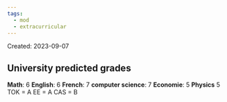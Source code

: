 ```yaml
---
tags:
  - mod
  - extracurricular
---
```

Created: 2023-09-07

## University predicted grades

**Math**: 6
**English**: 6
**French**: 7
**computer science**: 7
**Economie**: 5
**Physics** 5
TOK = A 
EE = A
CAS = B